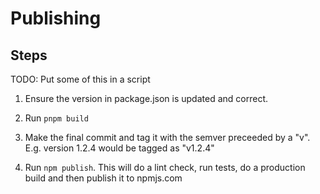 # Publishing

## Steps

TODO: Put some of this in a script

1. Ensure the version in package.json is updated and correct.

2. Run `pnpm build`

3. Make the final commit and tag it with the semver preceeded by a "v". E.g.
   version 1.2.4 would be tagged as "v1.2.4"

4. Run `npm publish`. This will do a lint check, run tests, do a production
   build and then publish it to npmjs.com
